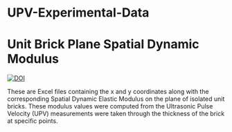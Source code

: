 # UPV-Experimental-Data
# Unit Brick Plane Spatial Dynamic Modulus

[![DOI](https://zenodo.org/badge/1001136545.svg)](https://doi.org/10.5281/zenodo.15653204)

These are Excel files containing the x and y coordinates along with
the corresponding Spatial Dynamic Elastic Modulus on the plane of
isolated unit bricks. These modulus values were computed from the
Ultrasonic Pulse Velocity (UPV) measurements were taken through the
thickness of the brick at specific points.
